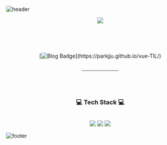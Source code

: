 ![header](https://capsule-render.vercel.app/api?type=waving&&color=gradient&height=100&section=header&fontSize=90)

<div align = "center">

<picture>
  <source
    srcset="https://github-readme-stats.vercel.app/api?username=parkjju&show_icons=true&theme=dark"
    media="(prefers-color-scheme: dark)"
  />
  <source
    srcset="https://github-readme-stats.vercel.app/api?username=parkjju&show_icons=true"
    media="(prefers-color-scheme: light), (prefers-color-scheme: no-preference)"
  />
  <img src="https://github-readme-stats.vercel.app/api?username=parkjju&show_icons=true" />
</picture>


<br/>

<br/>


<br/><br/>

[![Blog Badge](http://img.shields.io/badge/-Blog-white?style=flat-square&logo=Vue.js&link=[https://blog.naver.com/chajuhui123](https://parkjju.github.io/vue-TIL/))](https://parkjju.github.io/vue-TIL/)

﹏﹏﹏﹏﹏﹏﹏

<br/><br/>
 
<h3>💻 Tech Stack 💻</h3>
 
<br/>

<img src="https://img.shields.io/badge/Swift-F05138?style=flat-square&logo=Swift&logoColor=white"/>
<img src="https://img.shields.io/badge/ReactiveX-B7178C?style=flat-square&logo=ReactiveX&logoColor=white"/>
<img src="https://img.shields.io/badge/Xcode-147EFB?style=flat-square&logo=Xcode&logoColor=white"/>

<br/>

</div>

![footer](https://capsule-render.vercel.app/api?type=waving&&color=gradient&height=100&section=footer&fontSize=90)



